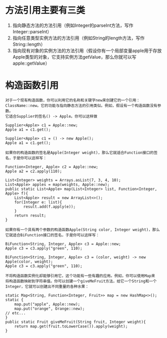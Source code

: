 
# 方法引用主要有三类

1. 指向静态方法的方法引用（例如Integer的parseInt方法，写作Integer::parseInt）
2. 指向任意类型实例方法的方法引用（例如String的length方法，写作String::length）
3. 指向现有对象的实例方法的方法引用（假设你有一个局部变量apple用于存放Apple类型的对象，它支持实例方法getValue，那么你就可以写apple::getValue）

# 构造函数引用

    对于一个现有构造函数，你可以利用它的名称和关键字new来创建它的一个引用：
    ClassName::new。它的功能与指向静态方法的引用类似。例如，假设有一个构造函数没有参数。
    它适合Supplier的签名() -> Apple。你可以这样做
    
    Supplier<Apple> c1 = Apple::new;
    Apple a1 = c1.get();
    
    Supplier<Apple> c1 = () -> new Apple();
    Apple a1 = c1.get();

    如果你的构造函数的签名是Apple(Integer weight)，那么它就适合Function接口的签
    名，于是你可以这样写：
    
    Function<Integer, Apple> c2 = Apple::new;
    Apple a2 = c2.apply(110);

    List<Integer> weights = Arrays.asList(7, 3, 4, 10);
    List<Apple> apples = map(weights, Apple::new);
    public static List<Apple> map(List<Integer> list, Function<Integer, Apple> f){
        List<Apple> result = new ArrayList<>();
        for(Integer e: list){
            result.add(f.apply(e));
        }
        return result;
    }

    如果你有一个具有两个参数的构造函数Apple(String color, Integer weight)，那么
    它就适合BiFunction接口的签名，于是你可以这样写：

    BiFunction<String, Integer, Apple> c3 = Apple::new;
    Apple c3 = c3.apply("green", 110);
    
    BiFunction<String, Integer, Apple> c3 = (color, weight) -> new Apple(color, weight);
    Apple c3 = c3.apply("green", 110);

    不将构造函数实例化却能够引用它，这个功能有一些有趣的应用。例如，你可以使用Map来
    将构造函数映射到字符串值。你可以创建一个giveMeFruit方法，给它一个String和一个
    Integer，它就可以创建出不同重量的各种水果：
    
    static Map<String, Function<Integer, Fruit>> map = new HashMap<>();
    static {
        map.put("apple", Apple::new);
        map.put("orange", Orange::new);
    // etc...
    }
    public static Fruit giveMeFruit(String fruit, Integer weight){
        return map.get(fruit.toLowerCase()).apply(weight);
    }







